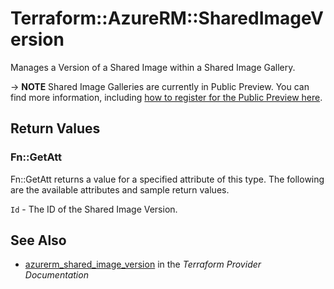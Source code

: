 # Terraform::AzureRM::SharedImageVersion

Manages a Version of a Shared Image within a Shared Image Gallery.

-> **NOTE** Shared Image Galleries are currently in Public Preview. You can find more information, including [how to register for the Public Preview here](https://azure.microsoft.com/en-gb/blog/announcing-the-public-preview-of-shared-image-gallery/).

## Return Values

### Fn::GetAtt

Fn::GetAtt returns a value for a specified attribute of this type. The following are the available attributes and sample return values.

`Id` - The ID of the Shared Image Version.

## See Also

* [azurerm_shared_image_version](https://www.terraform.io/docs/providers/azurerm/r/shared_image_version.html) in the _Terraform Provider Documentation_